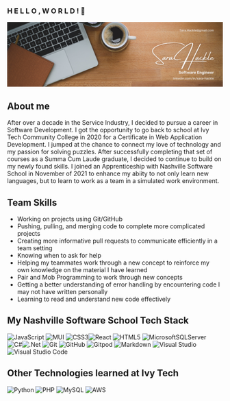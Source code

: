### H E L L O ,  W O R L D ! 👋

![alt text](https://github.com/SaraHackle/SaraHackle/blob/main/GitHubBanner.png?raw=true)

## About me

After over a decade in the Service Industry, I decided to pursue a career in Software Development. I got the opportunity to go back to school at Ivy Tech Community College in 2020 for a Certificate in Web Application Development. I jumped at the chance to connect my love of technology and my passion for solving puzzles. After successfully completing that set of courses as a Summa Cum Laude graduate, I decided to continue to build on my newly found skills. I joined an Apprenticeship with Nashville Software School in November of 2021 to enhance my abiity to not only learn new languages, but to learn to work as a team in a simulated work environment. 



## Team Skills 
* Working on projects using Git/GitHub
* Pushing, pulling, and merging code to complete more complicated projects
* Creating more informative pull requests to communicate efficiently in a team setting
* Knowing when to ask for help
* Helping my teammates work through a new concept to reinforce my own knowledge on the material I have learned
* Pair and Mob Programming to work through new concepts
* Getting a better understanding of error handling by encountering code I may not have written personally
* Learning to read and understand new code effectively

## My Nashville Software School Tech Stack
![JavaScript](https://img.shields.io/badge/javascript-%23323330.svg?style=for-the-badge&logo=javascript&logoColor=%23F7DF1E) ![MUI](https://img.shields.io/badge/MUI-%230081CB.svg?style=for-the-badge&logo=mui&logoColor=white) ![CSS3](https://img.shields.io/badge/css3-%231572B6.svg?style=for-the-badge&logo=css3&logoColor=white)![React](https://img.shields.io/badge/react-%2320232a.svg?style=for-the-badge&logo=react&logoColor=%2361DAFB) ![HTML5](https://img.shields.io/badge/html5-%23E34F26.svg?style=for-the-badge&logo=html5&logoColor=white) ![MicrosoftSQLServer](https://img.shields.io/badge/Microsoft%20SQL%20Sever-CC2927?style=for-the-badge&logo=microsoft%20sql%20server&logoColor=white) ![C#](https://img.shields.io/badge/c%23-%23239120.svg?style=for-the-badge&logo=c-sharp&logoColor=white)![.Net](https://img.shields.io/badge/.NET-5C2D91?style=for-the-badge&logo=.net&logoColor=white) ![Git](https://img.shields.io/badge/git-%23F05033.svg?style=for-the-badge&logo=git&logoColor=white) ![GitHub](https://img.shields.io/badge/github-%23121011.svg?style=for-the-badge&logo=github&logoColor=white) ![Gitpod](https://img.shields.io/badge/gitpod-f06611.svg?style=for-the-badge&logo=gitpod&logoColor=white) ![Markdown](https://img.shields.io/badge/markdown-%23000000.svg?style=for-the-badge&logo=markdown&logoColor=white) ![Visual Studio](https://img.shields.io/badge/Visual%20Studio-5C2D91.svg?style=for-the-badge&logo=visual-studio&logoColor=white) ![Visual Studio Code](https://img.shields.io/badge/Visual%20Studio%20Code-0078d7.svg?style=for-the-badge&logo=visual-studio-code&logoColor=white) 

## Other Technologies learned at Ivy Tech 
![Python](https://img.shields.io/badge/python-3670A0?style=for-the-badge&logo=python&logoColor=ffdd54) ![PHP](https://img.shields.io/badge/php-%23777BB4.svg?style=for-the-badge&logo=php&logoColor=white) ![MySQL](https://img.shields.io/badge/mysql-%2300f.svg?style=for-the-badge&logo=mysql&logoColor=white) ![AWS](https://img.shields.io/badge/AWS-%23FF9900.svg?style=for-the-badge&logo=amazon-aws&logoColor=white)





<!--
**SaraHackle/SaraHackle** is a ✨ _special_ ✨ repository because its `README.md` (this file) appears on your GitHub profile.

Here are some ideas to get you started:

- 🔭 I’m currently working on ...
- 🌱 I’m currently learning ...
- 👯 I’m looking to collaborate on ...
- 🤔 I’m looking for help with ...
- 💬 Ask me about ...
- 📫 How to reach me: ...
- 😄 Pronouns: ...
- ⚡ Fun fact: ...
-->
